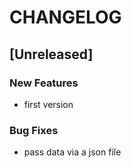 # CHANGELOG

## [Unreleased]

### New Features

- first version

### Bug Fixes

- pass data via a json file


